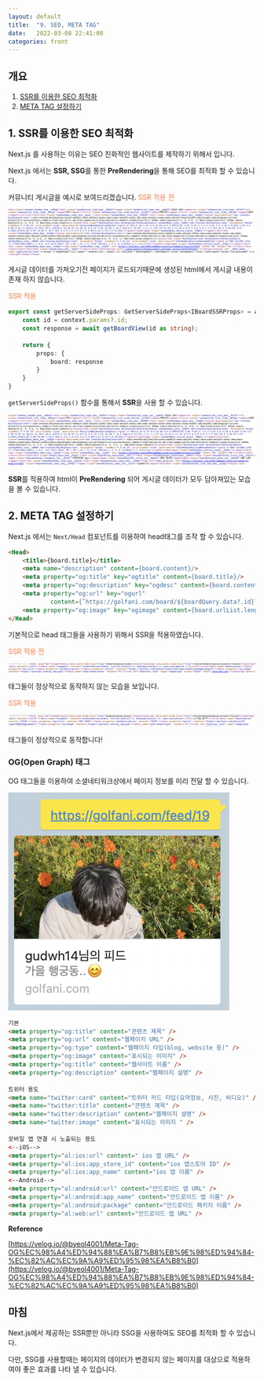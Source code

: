 ```yaml
---
layout: default
title:  "9. SEO, META TAG"
date:   2022-03-08 22:41:00
categories: front
---
```


## **개요**
1. [SSR를 이용한 SEO 최적화](#1-ssr%EB%A5%BC-%EC%9D%B4%EC%9A%A9%ED%95%9C-seo-%EC%B5%9C%EC%A0%81%ED%99%94)
2. [META TAG 설정하기](#2-meta-tag-%EC%84%A4%EC%A0%95%ED%95%98%EA%B8%B0)

## **1. SSR를 이용한 SEO 최적화**
Next.js 를 사용하는 이유는 SEO 친화적인 웹사이트를 제작하기 위해서 입니다.

Next.js 에서는 **SSR, SSG**를 통한 **PreRendering**을 통해 SEO를 최적화 할 수 있습니다.

커뮤니티 게시글을 예시로 보여드리겠습니다.
<font color='coral'>SSR 적용 전</font>

![no_ssr_page](/assets/images/no_ssr_page.png)

게시글 데이터를 가져오기전 페이지가 로드되기때문에 생성된 html에서 게시글 내용이 존재 하지 않습니다.

<font color='coral'>SSR 적용</font>

```typescript
export const getServerSideProps: GetServerSideProps<IBoardSSRProps> = async (context) => {
    const id = context.params?.id;
    const response = await getBoardView(id as string);

    return {
        props: {
            board: response
        }
    }
}
```

`getServerSideProps()` 함수를 통해서 **SSR**을 사용 할 수 있습니다.

![ssr_page](/assets/images/ssr_page.png)

**SSR**를 적용하여 html이 **PreRendering** 되어 게시글 데이터가 모두 담아져있는 모습을 볼 수 있습니다.

## **2. META TAG 설정하기**

Next.js 에서는 `Next/Head` 컴포넌트를 이용하여 head태그를 조작 할 수 있습니다.

```html
<Head>
    <title>{board.title}</title>
    <meta name="description" content={board.content}/>
    <meta property="og:title" key="ogtitle" content={board.title}/>
    <meta property="og:description" key="ogdesc" content={board.content}/>
    <meta property="og:url" key="ogurl"
            content={`https://golfani.com/board/${boardQuery.data?.id}?type=${boardQuery.data?.boardType}&page=0`}/>
    <meta property="og:image" key="ogimage" content={board.urlList.length > 0 ? board.urlList[0] : 'https://golfani.com/og_img.png'}/>
</Head>
```

기본적으로 head 태그들을 사용하기 위해서 SSR을 적용하였습니다.

<font color='coral'>SSR 적용 전</font>

![no_ssr_meta_tag](/assets/images/no_ssr_meta_tag.png)

태그들이 정상적으로 동작하지 않는 모습을 보입니다.

<font color='coral'>SSR 적용</font>

![ssr_meta_tag](/assets/images/ssr_meta_tag.png)

태그들이 정상적으로 동작합니다!

### **OG(Open Graph) 태그**

OG 태그들을 이용하여 소셜네티워크상에서 페이지 정보를 미리 전달 할 수 있습니다.

![og_kakaotalk](/assets/images/og_kakaotalk.png)

```html
기본
<meta property="og:title" content="콘텐츠 제목" /> 
<meta property="og:url" content="웹페이지 URL" />
<meta property="og:type" content="웹페이지 타입(blog, website 등)" />
<meta property="og:image" content="표시되는 이미지" /> 
<meta property="og:title" content="웹사이트 이름" /> 
<meta property="og:description" content="웹페이지 설명" /> 

트위터 용도
<meta name="twitter:card" content="트위터 카드 타입(요약정보, 사진, 비디오)" /> 
<meta name="twitter:title" content="콘텐츠 제목" /> 
<meta name="twitter:description" content="웹페이지 설명" /> 
<meta name="twitter:image" content="표시되는 이미지 " /> 

모바일 앱 연결 시 노출되는 용도
<--iOS-->
<meta property="al:ios:url" content=" ios 앱 URL" />
<meta property="al:ios:app_store_id" content="ios 앱스토어 ID" /> 
<meta property="al:ios:app_name" content="ios 앱 이름" /> 
<--Android-->
<meta property="al:android:url" content="안드로이드 앱 URL" />
<meta property="al:android:app_name" content="안드로이드 앱 이름" />
<meta property="al:android:package" content="안드로이드 패키지 이름" /> 
<meta property="al:web:url" content="안드로이드 앱 URL" />
```

**Reference**

[https://velog.io/@byeol4001/Meta-Tag-OG%EC%98%A4%ED%94%88%EA%B7%B8%EB%9E%98%ED%94%84-%EC%82%AC%EC%9A%A9%ED%95%98%EA%B8%B0](https://velog.io/@byeol4001/Meta-Tag-OG%EC%98%A4%ED%94%88%EA%B7%B8%EB%9E%98%ED%94%84-%EC%82%AC%EC%9A%A9%ED%95%98%EA%B8%B0)

## **마침**

Next.js에서 제공하는 SSR뿐만 아니라 SSG을 사용하여도 SEO를 최적화 할 수 있습니다.

다만, SSG를 사용할때는 페이지의 데이터가 변경되지 않는 페이지를 대상으로 적용하여야 좋은 효과를 나타 낼 수 있습니다.
